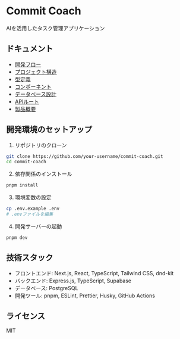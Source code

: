 # Commit Coach

AIを活用したタスク管理アプリケーション

## ドキュメント

- [開発フロー](docs/overview/development_flow.md)
- [プロジェクト構造](docs/overview/project-structure.md)
- [型定義](docs/overview/types.md)
- [コンポーネント](docs/overview/components.md)
- [データベース設計](docs/overview/database.md)
- [APIルート](docs/overview/api-routes.md)
- [製品概要](docs/overview/product-brief.md)

## 開発環境のセットアップ

1. リポジトリのクローン
```bash
git clone https://github.com/your-username/commit-coach.git
cd commit-coach
```

2. 依存関係のインストール
```bash
pnpm install
```

3. 環境変数の設定
```bash
cp .env.example .env
# .envファイルを編集
```

4. 開発サーバーの起動
```bash
pnpm dev
```

## 技術スタック

- フロントエンド: Next.js, React, TypeScript, Tailwind CSS, dnd-kit
- バックエンド: Express.js, TypeScript, Supabase
- データベース: PostgreSQL
- 開発ツール: pnpm, ESLint, Prettier, Husky, GitHub Actions

## ライセンス

MIT
